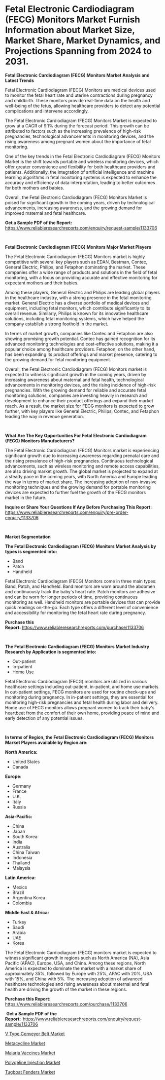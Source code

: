 <p><h1>Fetal Electronic Cardiodiagram (FECG) Monitors Market Furnish Information about Market Size, Market Share, Market Dynamics, and Projections Spanning from 2024 to 2031.</h1></p><p><strong>Fetal Electronic Cardiodiagram (FECG) Monitors Market Analysis and Latest Trends</strong></p>
<p><p>Fetal Electronic Cardiodiagram (FECG) Monitors are medical devices used to monitor the fetal heart rate and uterine contractions during pregnancy and childbirth. These monitors provide real-time data on the health and well-being of the fetus, allowing healthcare providers to detect any potential complications and intervene accordingly.</p><p>The Fetal Electronic Cardiodiagram (FECG) Monitors Market is expected to grow at a CAGR of 9.1% during the forecast period. This growth can be attributed to factors such as the increasing prevalence of high-risk pregnancies, technological advancements in monitoring devices, and the rising awareness among pregnant women about the importance of fetal monitoring.</p><p>One of the key trends in the Fetal Electronic Cardiodiagram (FECG) Monitors Market is the shift towards portable and wireless monitoring devices, which offer greater convenience and flexibility for both healthcare providers and patients. Additionally, the integration of artificial intelligence and machine learning algorithms in fetal monitoring systems is expected to enhance the accuracy and efficiency of data interpretation, leading to better outcomes for both mothers and babies.</p><p>Overall, the Fetal Electronic Cardiodiagram (FECG) Monitors Market is poised for significant growth in the coming years, driven by technological advancements, increasing awareness, and the growing demand for improved maternal and fetal healthcare.</p></p>
<p><strong>Get a Sample PDF of the Report:&nbsp;</strong> <a href="https://www.reliableresearchreports.com/enquiry/request-sample/1133706">https://www.reliableresearchreports.com/enquiry/request-sample/1133706</a></p>
<p>&nbsp;</p>
<p><strong>Fetal Electronic Cardiodiagram (FECG) Monitors Major Market Players</strong></p>
<p><p>The Fetal Electronic Cardiodiagram (FECG) Monitors market is highly competitive with several key players such as EDAN, Bestman, Contec, General Electric, Philips, and Fetaphon dominating the market. These companies offer a wide range of products and solutions in the field of fetal monitoring, with a focus on providing accurate and effective monitoring for expectant mothers and their babies.</p><p>Among these players, General Electric and Philips are leading global players in the healthcare industry, with a strong presence in the fetal monitoring market. General Electric has a diverse portfolio of medical devices and equipment, including fetal monitors, which contribute significantly to its overall revenue. Similarly, Philips is known for its innovative healthcare solutions, including fetal monitoring systems, which have helped the company establish a strong foothold in the market.</p><p>In terms of market growth, companies like Contec and Fetaphon are also showing promising growth potential. Contec has gained recognition for its advanced monitoring technologies and cost-effective solutions, making it a popular choice among healthcare providers. Fetaphon, on the other hand, has been expanding its product offerings and market presence, catering to the growing demand for fetal monitoring equipment.</p><p>Overall, the Fetal Electronic Cardiodiagram (FECG) Monitors market is expected to witness significant growth in the coming years, driven by increasing awareness about maternal and fetal health, technological advancements in monitoring devices, and the rising incidence of high-risk pregnancies. With the growing demand for reliable and accurate fetal monitoring solutions, companies are investing heavily in research and development to enhance their product offerings and expand their market reach. As a result, the market size for FECG monitors is expected to grow further, with key players like General Electric, Philips, Contec, and Fetaphon leading the way in revenue generation.</p></p>
<p>&nbsp;</p>
<p><strong>What Are The Key Opportunities For Fetal Electronic Cardiodiagram (FECG) Monitors Manufacturers?</strong></p>
<p><p>The Fetal Electronic Cardiodiagram (FECG) Monitors market is experiencing significant growth due to increasing awareness regarding prenatal care and the rising prevalence of high-risk pregnancies. Continuous technological advancements, such as wireless monitoring and remote access capabilities, are also driving market growth. The global market is projected to expand at a steady pace in the coming years, with North America and Europe leading the way in terms of market share. The increasing adoption of non-invasive monitoring techniques and the growing demand for portable monitoring devices are expected to further fuel the growth of the FECG monitors market in the future.</p></p>
<p><strong>Inquire or Share Your Questions If Any Before Purchasing This Report:</strong> <a href="https://www.reliableresearchreports.com/enquiry/pre-order-enquiry/1133706">https://www.reliableresearchreports.com/enquiry/pre-order-enquiry/1133706</a></p>
<p>&nbsp;</p>
<p><strong>Market Segmentation</strong></p>
<p><strong>The Fetal Electronic Cardiodiagram (FECG) Monitors Market Analysis by types is segmented into:</strong></p>
<p><ul><li>Band</li><li>Patch</li><li>Handheld</li></ul></p>
<p><p>Fetal Electronic Cardiodiagram (FECG) Monitors come in three main types: Band, Patch, and Handheld. Band monitors are worn around the abdomen and continuously track the baby's heart rate. Patch monitors are adhesive and can be worn for longer periods of time, providing continuous monitoring as well. Handheld monitors are portable devices that can provide quick readings on-the-go. Each type offers a different level of convenience and accessibility for monitoring the fetal heart rate during pregnancy.</p></p>
<p><strong>Purchase this Report:&nbsp;</strong><a href="https://www.reliableresearchreports.com/purchase/1133706">https://www.reliableresearchreports.com/purchase/1133706</a></p>
<p>&nbsp;</p>
<p><strong>The Fetal Electronic Cardiodiagram (FECG) Monitors Market Industry Research by Application is segmented into:</strong></p>
<p><ul><li>Out-patient</li><li>In-patient</li><li>Home Use</li></ul></p>
<p><p>Fetal Electronic Cardiodiagram (FECG) monitors are utilized in various healthcare settings including out-patient, in-patient, and home use markets. In out-patient settings, FECG monitors are used for routine check-ups and monitoring during pregnancy. In in-patient settings, they are essential for monitoring high-risk pregnancies and fetal health during labor and delivery. Home use of FECG monitors allows pregnant women to track their baby's heartbeat from the comfort of their own home, providing peace of mind and early detection of any potential issues.</p></p>
<p>&nbsp;</p>
<p><strong>In terms of Region, the Fetal Electronic Cardiodiagram (FECG) Monitors Market Players available by Region are:</strong></p>
<p>
    <p> <strong> North America: </strong>
        <ul>
            <li>United States</li>
            <li>Canada</li>
        </ul>
        </p> 
    <p> <strong> Europe: </strong>
        <ul>
            <li>Germany</li>
            <li>France</li>
            <li>U.K.</li>
            <li>Italy</li>
            <li>Russia</li>
        </ul>
        </p> 
    <p> <strong> Asia-Pacific: </strong>
        <ul>
            <li>China</li>
            <li>Japan</li>
            <li>South Korea</li>
            <li>India</li>
            <li>Australia</li>
            <li>China Taiwan</li>
            <li>Indonesia</li>
            <li>Thailand</li>
            <li>Malaysia</li>
        </ul>
        </p> 
    <p> <strong> Latin America: </strong>
        <ul>
            <li>Mexico</li>
            <li>Brazil</li>
            <li>Argentina Korea</li>
            <li>Colombia</li>
        </ul>
        </p> 
    <p> <strong> Middle East & Africa: </strong>
        <ul>
            <li>Turkey</li>
            <li>Saudi</li>
            <li>Arabia</li>
            <li>UAE</li>
            <li>Korea</li>
        </ul>
    </p>
    </p>
<p><p>The Fetal Electronic Cardiodiagram (FECG) monitors market is expected to witness significant growth in regions such as North America (NA), Asia Pacific (APAC), Europe, USA, and China. Among these regions, North America is expected to dominate the market with a market share of approximately 35%, followed by Europe with 25%, APAC with 20%, USA with 15%, and China with 5%. The increasing adoption of advanced healthcare technologies and rising awareness about maternal and fetal health are driving the growth of the market in these regions.</p></p>
<p><strong>Purchase this Report: </strong><a href="https://www.reliableresearchreports.com/purchase/1133706">https://www.reliableresearchreports.com/purchase/1133706</a></p>
<p>&nbsp;<strong>Get a Sample PDF of the Report:&nbsp;&nbsp;</strong><a href="https://www.reliableresearchreports.com/enquiry/request-sample/1133706">https://www.reliableresearchreports.com/enquiry/request-sample/1133706</a></p>
<p><strong></strong></p>
<p><p><a href="https://github.com/jj19131/Market-Research-Report-List-1/blob/main/v-type-conveyor-belt-market.md">V Type Conveyor Belt Market</a></p><p><a href="https://medium.com/@shirleysullivan73/metacycline-market-size-market-outlook-and-market-forecast-2024-to-2031-4832d67efe5a">Metacycline Market</a></p><p><a href="https://medium.com/@mildredlawson1937/malaria-vaccines-market-report-reveals-the-latest-trends-and-growth-opportunities-of-this-market-af38d4bea427">Malaria Vaccines Market</a></p><p><a href="https://medium.com/@shirleysullivan73/decoding-polygeline-injection-market-metrics-market-share-trends-and-growth-patterns-1c8fa9fec67e">Polygeline Injection Market</a></p><p><a href="https://github.com/sougarounis/Market-Research-Report-List-2/blob/main/tugboat-fenders-market.md">Tugboat Fenders Market</a></p></p>